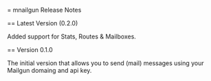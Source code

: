 = mnailgun Release Notes

== Latest Version (0.2.0)

Added support for Stats, Routes & Mailboxes.

== Version 0.1.0

The initial version that allows you to send (mail) messages using your Mailgun domaing and api key.
